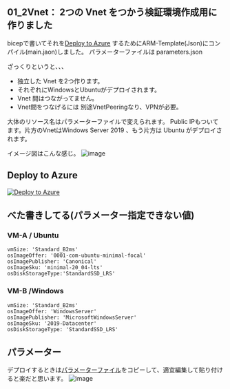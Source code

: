 ## 01_2Vnet： 2つの Vnet をつかう検証環境作成用に作りました

bicepで書いてそれを[Deploy to Azure](https://portal.azure.com/#create/Microsoft.Template/uri/https%3A%2F%2Fraw.githubusercontent.com%2Faktsmm%2FIac%2Fmain%2F01_2Vnet-2VM%2Fmain.json) するためにARM-Template(Json)にコンパイル(main.jaon)しました。
パラメーターファイルは parameters.json

ざっくりというと、、、
+ 独立した Vnet を2つ作ります。
+ それぞれにWindowsとUbuntuがデプロイされます。
+ Vnet 間はつながってません。
+ Vnet間をつなげるには 別途VnetPeeringなり、VPNが必要。


大体のリソース名はパラメーターファイルで変えられます。
Public IPもついてます。片方のVnetはWindows Server 2019 、もう片方は Ubuntu がデプロイされます。

イメージ図はこんな感じ。
![image](https://github.com/aktsmm/Iac/assets/71251920/be8b2d22-f031-4076-9c0c-8b8ca5e5e215)

## Deploy to Azure
[![Deploy to Azure](https://aka.ms/deploytoazurebutton)](https://portal.azure.com/#create/Microsoft.Template/uri/https%3A%2F%2Fraw.githubusercontent.com%2Faktsmm%2FIac%2Fmain%2F01_2Vnet-2VM%2Fmain.json)



## べた書きしてる(パラメーター指定できない値)
### VM-A / Ubuntu
    vmSize: 'Standard_B2ms'
    osImageOffer: '0001-com-ubuntu-minimal-focal'
    osImagePublisher: 'Canonical'
    osImageSku: 'minimal-20_04-lts'
    osDiskStorageType:'StandardSSD_LRS'
### VM-B /Windows
    vmSize: 'Standard_B2ms'
    osImageOffer: 'WindowsServer'
    osImagePublisher: 'MicrosoftWindowsServer'
    osImageSku: '2019-Datacenter'
    osDiskStorageType: 'StandardSSD_LRS'

## パラメーター
デプロイするときは[パラメーターファイル](https://github.com/aktsmm/Iac/blob/main/01_2Vnet-2VM/parameters.json)をコピーして、適宜編集して貼り付けると楽だと思います。
![image](https://github.com/aktsmm/Iac/assets/71251920/9b03ffce-273d-42ee-bb2d-f552eace5d36)
